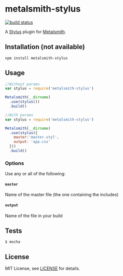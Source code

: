# metalsmith-stylus

[![build status][travis-image]][travis-url]

A [Stylus][stylus] plugin for [Metalsmith][metalsmith].

## Installation (not available)

```
npm install metalsmith-stylus
```

## Usage

```js
//Without params
var stylus = require('metalsmith-stylus')

Metalsmith(__dirname)
  .use(stylus())
  .build()

//With params
var stylus = require('metalsmith-stylus')

Metalsmith(__dirname)
  .use(stylus({
    master:'master.styl',
    output: 'app.css'
  }))
  .build()
```

### Options

Use any or all of the following:

#### `master`

Name of the master file (the one containing the includes)

#### `output`

Name of the file in your build

## Tests

```
$ mocha
```

## License

MIT License, see [LICENSE](https://github.com/joaoafrmartins/metalsmith-coffee/blob/master/LICENSE.md) for details.

[metalsmith]: http://www.metalsmith.io/
[stylus]: http://stylus-lang.com/
[travis-image]: https://travis-ci.org/wcastand/metalsmith-stylus.svg?branch=master
[travis-url]: https://travis-ci.org/wcastand/metalsmith-stylus
